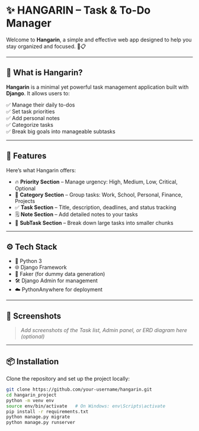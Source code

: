 # ✨ HANGARIN – Task & To-Do Manager

Welcome to **Hangarin**, a simple and effective web app designed to help you stay organized and focused. 🧠📋

---

## 📝 What is Hangarin?

**Hangarin** is a minimal yet powerful task management application built with **Django**. It allows users to:

✅ Manage their daily to-dos  
✅ Set task priorities  
✅ Add personal notes  
✅ Categorize tasks  
✅ Break big goals into manageable subtasks

---

## 🚀 Features

Here’s what Hangarin offers:

- 🔥 **Priority Section** – Manage urgency: High, Medium, Low, Critical, Optional  
- 📂 **Category Section** – Group tasks: Work, School, Personal, Finance, Projects  
- ✅ **Task Section** – Title, description, deadlines, and status tracking  
- 🗒️ **Note Section** – Add detailed notes to your tasks  
- 🧩 **SubTask Section** – Break down large tasks into smaller chunks  

---

## ⚙️ Tech Stack

- 🐍 Python 3
- 🌐 Django Framework
- 🎲 Faker (for dummy data generation)
- 🛠️ Django Admin for management
- ☁️ PythonAnywhere for deployment

---

## 📸 Screenshots

> _Add screenshots of the Task list, Admin panel, or ERD diagram here (optional)_

---

## 📦 Installation

Clone the repository and set up the project locally:

```bash
git clone https://github.com/your-username/hangarin.git
cd hangarin_project
python -m venv env
source env/bin/activate   # On Windows: env\Scripts\activate
pip install -r requirements.txt
python manage.py migrate
python manage.py runserver
